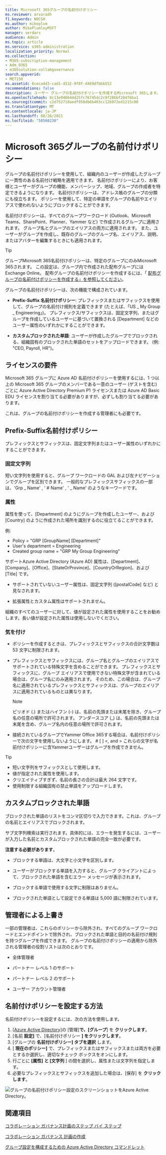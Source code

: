```yaml
---
title: Microsoft 365グループの名前付けポリシー
ms.reviewer: arvaradh
f1.keywords: NOCSH
ms.author: mikeplum
author: MikePlumleyMSFT
manager: serdars
audience: Admin
ms.topic: article
ms.service: o365-administration
localization_priority: Normal
ms.collection:
- M365-subscription-management
- Adm_O365
- m365solution-collabgovernance
search.appverid:
- MET150
ms.assetid: 6ceca4d3-cad1-4532-9f0f-d469dfbbb552
recommendations: false
description: ユーザー グループの名前付けポリシーを作成するMicrosoft 365します。
ms.openlocfilehash: 8c13e946644d25fc76745dc2c9f286bf204f6ba1
ms.sourcegitcommit: c2d752718aedf958db6b403cc12b972ed1215c00
ms.translationtype: MT
ms.contentlocale: ja-JP
ms.lasthandoff: 08/26/2021
ms.locfileid: "58568230"
---
```

# <a name="microsoft-365-groups-naming-policy"></a>Microsoft 365グループの名前付けポリシー

グループの名前付けポリシーを使用して、組織内のユーザーが作成したグループに一貫性のある名前付け戦略を適用できます。 名前付けポリシーにより、お客様とユーザーがグループの機能、メンバーシップ、地域、グループの作成者を特定できるようになります。 名前付けポリシーは、アドレス帳のグループの分類にも役立ちます。 ポリシーを使用して、特定の単語をグループの名前やエイリアスで使われないようにブロックすることができます。

名前付けポリシーは、すべてのグループワークロード (Outlook、Microsoft Teams、SharePoint、Planner、Yammer など) で作成されるグループに適用されます。 グループ名とグループのエイリアスの両方に適用されます。 また、ユーザーがグループを作成し、既存のグループのグループ名、エイリアス、説明、またはアバターを編集するときにも適用されます。

> [!TIP]
> グループMicrosoft 365名前付けポリシーは、特定のグループにのみMicrosoft 365されます。 この設定は、グループ内で作成された配布グループにはExchange Online。 配布グループの名前付けポリシーを作成するには、「 [配布グループの名前付けポリシーを作成する」を参照してください](/exchange/recipients-in-exchange-online/manage-distribution-groups/create-group-naming-policy)。

グループの名前付けポリシーは、次の機能で構成されています。

- **Prefix-Suffix 名前付けポリシー**: プレフィックスまたはサフィックスを使用して、グループの名前付け規則を定義できます (たとえば、「US \_ My Group \_ Engineering」)。 プレフィックス/サフィックスは、固定文字列、またはグループを作成しているユーザーに基づいて置換される [Department] などのユーザー属性のいずれかにすることができます。

- **カスタムブロックされた単語**: ユーザーが作成したグループでブロックされる、組織固有のブロックされた単語のセットをアップロードできます。 (例: "CEO, Payroll, HR")。

## <a name="licensing-requirements"></a>ライセンスの要件

Microsoft 365 グループに Azure AD 名前付けポリシーを使用するには、1 つ以上の Microsoft 365 グループのメンバーである一意のユーザー (ゲストを含む) ごとに Azure Active Directory Premium P1 ライセンスまたは Azure AD Basic EDU ライセンスを割り当てる必要がありますが、必ずしも割り当てる必要があります。

これは、グループの名前付けポリシーを作成する管理者にも必要です。

## <a name="prefix-suffix-naming-policy"></a>Prefix-Suffix名前付けポリシー

プレフィックスとサフィックスは、固定文字列またはユーザー属性のいずれかにすることができます。

### <a name="fixed-strings"></a>固定文字列

短い文字列を使用すると、グループ ワークロードの GAL および左ナビゲーションでグループを区別できます。 一般的なプレフィックスサフィックスの一部は、'Grp \_ Name' , ' \# Name' , ' \_ Name' のようなキーワードです。

### <a name="attributes"></a>属性

属性を使って、[Department] のようにグループを作成したユーザー、および [Country] のように作成された場所を識別するのに役立てることができます。

例:

- Policy = "GRP [GroupName] [Department]"
- User's department = Engineering
- Created group name = "GRP My Group Engineering"

サポートAzure Active Directory (Azure AD) 属性は、[Department]、[Company]、[Office]、[StateOrProvince]、[CountryOrRegion]、および [Title] です。

- サポートされていないユーザー属性は、固定文字列 ([postalCode] など) と見なされます。

- 拡張属性とカスタム属性はサポートされません。

組織のすべてのユーザーに対して、値が設定された属性を使用することをお勧めします。長い値が設定された属性は使用しないでください。

### <a name="things-to-look-out-for"></a>気を付け

- ポリシーを作成するときは、プレフィックスとサフィックスの合計文字数は 53 文字に制限されます。

- プレフィックスとサフィックスには、グループ名とグループのエイリアスでサポートされている特殊文字を含めることができます。 プレフィックスとサフィックスに、グループ エイリアスで使用できない特殊文字が含まれている場合は、グループ名にのみ適用されます。 そのため、この場合は、グループ名に適用されているプレフィックスとサフィックスは、グループのエイリアスに適用されているものとは異なります。

  > [!NOTE]
  > ピリオド (.) またはハイフン (-) は、名前の先頭または末尾を除き、グループ名の任意の場所で許可されます。 アンダースコア (_) は、名前の先頭または末尾を含め、グループ名内の任意の場所で許可されます。

- 接続されているグループでYammer Office 365する場合は、名前付けポリシーで次の文字を使用しないようにします。 \# \[ \] \<, and \> これらの文字が名前付けポリシーに含Yammerユーザーはグループを作成できません。

> [!Tip]
> - 短い文字列をサフィックスとして使用します。
> - 値が指定された属性を使用します。
> - クリエイティブすぎず、名前の長さの合計は最大 264 文字です。
> - 使用制限する組織固有の禁止単語をアップロードします。

## <a name="custom-blocked-words"></a>カスタムブロックされた単語

ブロックされた単語のリストをコンマ区切りで入力できます。これは、グループの名前とエイリアスでブロックされます。

サブ文字列検索は実行されます。具体的には、エラーを発生するには、ユーザーが入力した名前とカスタムブロックされた単語の完全一致が必要です。

**注意する必要があります**。

- ブロックする単語は、大文字と小文字を区別します。

- ユーザーがブロックする単語を入力すると、グループ クライアントによって、ブロックされた単語を含むエラー メッセージが表示されます。

- ブロックする単語で使用する文字に制限はありません。

- ブロックされた単語として設定できる単語は 5,000 語に制限されています。

## <a name="admin-override"></a>管理者による上書き

一部の管理者は、これらのポリシーから除外され、すべてのグループ ワークロードとエンドポイントで除外され、ブロックされた単語と目的の名前付け規則を持つグループを作成できます。 グループの名前付けポリシーの適用から除外される管理者の役割リストは次のとおりです。

- 全体管理者

- パートナー レベル 1 のサポート

- パートナー レベル 2 のサポート

- ユーザー アカウント管理者

## <a name="how-to-set-up-the-naming-policy"></a>名前付けポリシーを設定する方法

名前付けポリシーを設定するには、次の方法を使用します。

1. [[Azure Active Directory]](https://aad.portal.azure.com)の [管理]**で、[グループ**] を **クリックします**。
2. [名前 **設定]** で、[名前付けポリシー **] をクリックします**。
3. [グループの **名前付けポリシー] タブを選択** します。
4. [ **現在のポリシー]** で、プレフィックスまたはサフィックスまたは両方を必要とするか選択し、適切なチェック ボックスをオンにします。
5. 行ごとに **[属性]** **と [文字列** ] の間を選択し、属性または文字列を指定します。
6. 必要なプレフィックスとサフィックスを追加した場合は、[保存] を **クリックします**。

![グループの名前付けポリシー設定のスクリーンショットをAzure Active Directory。](../media/groups-naming-policy-azure.png)

## <a name="related-topics"></a>関連項目

[コラボレーション ガバナンス計画のステップ バイ ステップ](collaboration-governance-overview.md#collaboration-governance-planning-step-by-step)

[コラボレーション ガバナンス 計画の作成](collaboration-governance-first.md)

[グループ設定を構成するための Azure Active Directory コマンドレット](/azure/active-directory/enterprise-users/groups-settings-cmdlets)